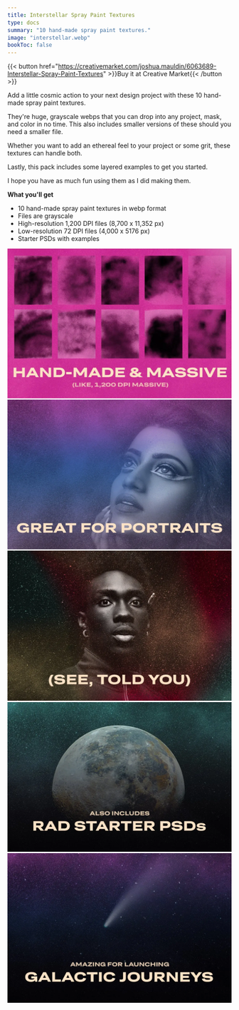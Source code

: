 ```yaml
---
title: Interstellar Spray Paint Textures
type: docs
summary: "10 hand-made spray paint textures."
image: "interstellar.webp"
bookToc: false
---
```



{{< button href="https://creativemarket.com/joshua.mauldin/6063689-Interstellar-Spray-Paint-Textures" >}}Buy it at Creative Market{{< /button >}}

Add a little cosmic action to your next design project with these 10 hand-made spray paint textures.

They're huge, grayscale webps that you can drop into any project, mask, and color in no time. This also includes smaller versions of these should you need a smaller file.

Whether you want to add an ethereal feel to your project or some grit, these textures can handle both.

Lastly, this pack includes some layered examples to get you started.

I hope you have as much fun using them as I did making them.

**What you'll get**

- 10 hand-made spray paint textures in webp format
- Files are grayscale
- High-resolution 1,200 DPI files (8,700 x 11,352 px)
- Low-resolution 72 DPI files (4,000 x 5176 px)
- Starter PSDs with examples

![](IMG_4297.webp)
![](IMG_4298.webp)
![](IMG_4299.webp)
![](IMG_4300.webp)
![](IMG_4301.webp)